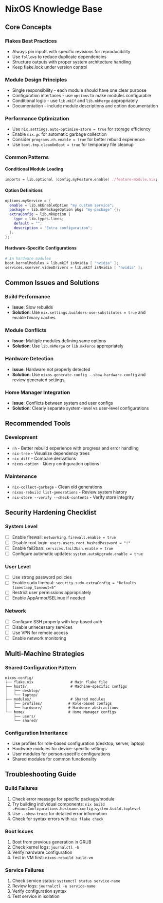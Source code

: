 # NixOS Knowledge Base

## Core Concepts

### Flakes Best Practices

- Always pin inputs with specific revisions for reproducibility
- Use `follows` to reduce duplicate dependencies
- Structure outputs with proper system architecture handling
- Keep flake.lock under version control

### Module Design Principles

- Single responsibility - each module should have one clear purpose
- Configuration interfaces - use `options` to make modules configurable
- Conditional logic - use `lib.mkIf` and `lib.mkMerge` appropriately
- Documentation - include module descriptions and option documentation

### Performance Optimization

- Use `nix.settings.auto-optimise-store = true` for storage efficiency
- Enable `nix.gc` for automatic garbage collection
- Consider `programs.nh.enable = true` for better rebuild experience
- Use `boot.tmp.cleanOnBoot = true` for temporary file cleanup

### Common Patterns

#### Conditional Module Loading

```nix
imports = lib.optional (config.myFeature.enable) ./feature-module.nix;
```

#### Option Definitions

```nix
options.myService = {
  enable = lib.mkEnableOption "my custom service";
  package = lib.mkPackageOption pkgs "my-package" {};
  extraConfig = lib.mkOption {
    type = lib.types.lines;
    default = "";
    description = "Extra configuration";
  };
};
```

#### Hardware-Specific Configurations

```nix
# In hardware modules
boot.kernelModules = lib.mkIf isNvidia [ "nvidia" ];
services.xserver.videoDrivers = lib.mkIf isNvidia [ "nvidia" ];
```

## Common Issues and Solutions

### Build Performance

- **Issue**: Slow rebuilds
- **Solution**: Use `nix.settings.builders-use-substitutes = true` and enable binary caches

### Module Conflicts

- **Issue**: Multiple modules defining same options
- **Solution**: Use `lib.mkMerge` or `lib.mkForce` appropriately

### Hardware Detection

- **Issue**: Hardware not properly detected
- **Solution**: Use `nixos-generate-config --show-hardware-config` and review generated settings

### Home Manager Integration

- **Issue**: Conflicts between system and user configs
- **Solution**: Clearly separate system-level vs user-level configurations

## Recommended Tools

### Development

- `nh` - Better rebuild experience with progress and error handling
- `nix-tree` - Visualize dependency trees
- `nix-diff` - Compare derivations
- `nixos-option` - Query configuration options

### Maintenance

- `nix-collect-garbage` - Clean old generations
- `nixos-rebuild list-generations` - Review system history
- `nix-store --verify --check-contents` - Verify store integrity

## Security Hardening Checklist

### System Level

- [ ] Enable firewall: `networking.firewall.enable = true`
- [ ] Disable root login: `users.users.root.hashedPassword = "!"`
- [ ] Enable fail2ban: `services.fail2ban.enable = true`
- [ ] Configure automatic updates: `system.autoUpgrade.enable = true`

### User Level

- [ ] Use strong password policies
- [ ] Enable sudo timeout: `security.sudo.extraConfig = "Defaults timestamp_timeout=5"`
- [ ] Restrict user permissions appropriately
- [ ] Enable AppArmor/SELinux if needed

### Network

- [ ] Configure SSH properly with key-based auth
- [ ] Disable unnecessary services
- [ ] Use VPN for remote access
- [ ] Enable network monitoring

## Multi-Machine Strategies

### Shared Configuration Pattern

```
nixos-config/
├── flake.nix                 # Main flake file
├── hosts/                    # Machine-specific configs
│   ├── desktop/
│   └── laptop/
├── modules/                  # Shared modules
│   ├── profiles/            # Role-based configs
│   └── hardware/            # Hardware abstractions
└── home/                    # Home Manager configs
    ├── users/
    └── shared/
```

### Configuration Inheritance

- Use profiles for role-based configuration (desktop, server, laptop)
- Hardware modules for device-specific settings
- User modules for person-specific configurations
- Shared modules for common functionality

## Troubleshooting Guide

### Build Failures

1. Check error message for specific package/module
2. Try building individual components: `nix build .#nixosConfigurations.hostname.config.system.build.toplevel`
3. Use `--show-trace` for detailed error information
4. Check for syntax errors with `nix flake check`

### Boot Issues

1. Boot from previous generation in GRUB
2. Check kernel logs: `journalctl -b`
3. Verify hardware configuration
4. Test in VM first: `nixos-rebuild build-vm`

### Service Failures

1. Check service status: `systemctl status service-name`
2. Review logs: `journalctl -u service-name`
3. Verify configuration syntax
4. Test service in isolation
